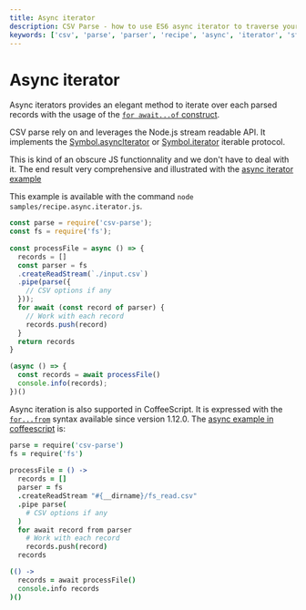 ```yaml
---
title: Async iterator
description: CSV Parse - how to use ES6 async iterator to traverse your records.
keywords: ['csv', 'parse', 'parser', 'recipe', 'async', 'iterator', 'stream', 'pipe', 'read']
---
```


# Async iterator

Async iterators provides an elegant method to iterate over each parsed records with the usage of the [`for await...of` construct](https://developer.mozilla.org/en-US/docs/Web/JavaScript/Reference/Statements/for-await...of).

CSV parse rely on and leverages the Node.js stream readable API. It implements the [Symbol.asyncIterator](https://developer.mozilla.org/en-US/docs/Web/JavaScript/Reference/Global_Objects/Symbol/asyncIterator) or [Symbol.iterator](https://developer.mozilla.org/en-US/docs/Web/JavaScript/Reference/Global_Objects/Symbol/iterator) iterable protocol.

This is kind of an obscure JS functionnality and we don't have to deal with it. The end result very comprehensive and illustrated with the [async iterator example](https://github.com/adaltas/node-csv/blob/master/packages/csv-parse/samples/recipe.async.iterator.js)

This example is available with the command `node samples/recipe.async.iterator.js`.

```js
const parse = require('csv-parse');
const fs = require('fs');
 
const processFile = async () => {
  records = []
  const parser = fs
  .createReadStream(`./input.csv`)
  .pipe(parse({
    // CSV options if any
  }));
  for await (const record of parser) {
    // Work with each record
    records.push(record)
  }
  return records
}

(async () => {
  const records = await processFile()
  console.info(records);
})()
```

Async iteration is also supported in CoffeeScript. It is expressed with the [`for...from`](https://coffeescript.org/#generators) syntax available since version 1.12.0. The [async example in coffeescript](https://github.com/adaltas/node-csv/blob/master/packages/csv-parse/samples/recipe.async.iterator.coffee) is:

```coffee
parse = require('csv-parse')
fs = require('fs')
 
processFile = () ->
  records = []
  parser = fs
  .createReadStream "#{__dirname}/fs_read.csv"
  .pipe parse(
    # CSV options if any
  )
  for await record from parser
    # Work with each record
    records.push(record)
  records

(() ->
  records = await processFile()
  console.info records
)()
```

